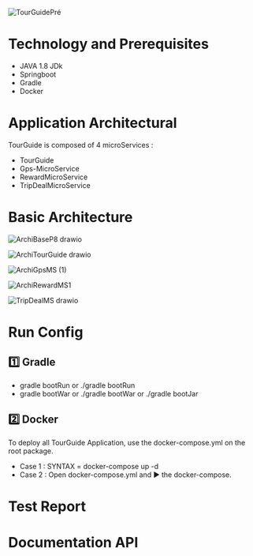 ![TourGuidePré](https://user-images.githubusercontent.com/79265943/157535100-a1429eeb-c172-4cab-9df9-02ac3eb6d7d5.png)

# Technology and Prerequisites
* JAVA 1.8 JDk
* Springboot
* Gradle
* Docker

# Application Architectural

TourGuide is composed of 4 microServices :
* TourGuide
* Gps-MicroService
* RewardMicroService
* TripDealMicroService

# Basic Architecture
![ArchiBaseP8 drawio](https://user-images.githubusercontent.com/79265943/158581056-ff39b636-9c72-432a-81ed-f9538bb1ab9c.png)


![ArchiTourGuide drawio](https://user-images.githubusercontent.com/79265943/158581100-23e4ad45-9ced-4643-9424-0d714f3da43f.png)


![ArchiGpsMS (1)](https://user-images.githubusercontent.com/79265943/158581116-5e9d3f50-eca0-46b4-aaff-8be486df92c7.png)


![ArchiRewardMS1](https://user-images.githubusercontent.com/79265943/158581148-d90aad51-7fbf-4b23-860d-428a5429fd75.png)


![TripDealMS drawio](https://user-images.githubusercontent.com/79265943/158581164-5b2f0ed1-fab6-434b-8765-54223f9f3ce8.png)



# Run Config

:one: Gradle
----
* gradle bootRun or ./gradle bootRun
* gradle bootWar or ./gradle bootWar or ./gradle bootJar

2️⃣ Docker
----
To deploy all TourGuide Application, use the docker-compose.yml on the root package.

* Case 1 : SYNTAX = docker-compose up -d
* Case 2 : Open docker-compose.yml and ▶️ the docker-compose.

# Test Report


# Documentation API
